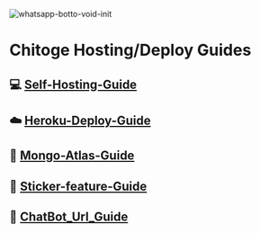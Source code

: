 <img src="https://static.wikia.nocookie.net/loveinterest/images/a/a2/Chitoge_Key_Visual.png/revision/latest?cb=20140806185340" alt="whatsapp-botto-void-init" border="0"></a>
# Chitoge Hosting/Deploy Guides

## 💻 [Self-Hosting-Guide](https://github.com/ShinNouzen/Chitoge-Guides/blob/main/Self-hosting-guide.md)
## ☁️ [Heroku-Deploy-Guide](https://github.com/ShinNouzen/Chitoge-Guides/blob/main/Heroku-Deploy-Guide.md) 
## 💚 [Mongo-Atlas-Guide](https://github.com/ShinNouzen/Chitoge-Guides/blob/main/Mongo-Atlas-guide.md)
## 💫 [Sticker-feature-Guide](https://github.com/ShinNouzen/Chitoge-Guides/blob/main/Sticker-feature-Guide.md)
## 🔰 [ChatBot_Url_Guide](https://github.com/ShinNouzen/Chitoge-Guides/blob/main/Chat_Bot_Url.md)


